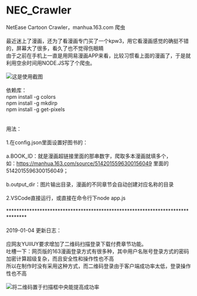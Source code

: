 # NEC_Crawler
NetEase Cartoon Crawler，manhua.163.com 爬虫<br>
<br>
最近迷上了漫画，还为了看漫画专门买了一个kpw3，用它看漫画感觉的确挺不错的，屏幕大了很多，看久了也不觉得伤眼睛<br>
由于之前在手机上一直是用网易漫画APP来看，比较习惯看上面的漫画了，于是就利用空余时间用NODE.JS写了个爬虫。<br>
<br>
![这是使用截图](https://github.com/tzwsoho/NEC_Crawler/raw/master/TIM%E6%88%AA%E5%9B%BE20180426153501.png)<br>
<br>
依赖库：<br>
npm install -g colors<br>
npm install -g mkdirp<br>
npm install -g get-pixels<br>
<br>
<br>
用法：<br>
<br>
1.在config.json里面设置好图书的：<br>
<br>
  a.BOOK_ID：就是漫画超链接里面的那串数字，爬取多本漫画就填多个，<br>
    如：https://manhua.163.com/source/5142015596300156049 里面的 5142015596300156049；<br>
<br>
  b.output_dir：图片输出目录，漫画的不同章节会自动创建对应名称的目录<br>
<br>
2.VSCode直接运行，或直接在命令行下node app.js<br>
<br>
*******************************************************************************<br>
<br>
2019-01-04 更新日志：<br>
<br>
应网友YUIIUY要求增加了二维码扫描登录下载付费章节功能。<br>
吐槽一下：网页版的163漫画登录方式有很多种，其中用户名账号登录方式的密码加密计算超级复杂，而且安全性和操作性也不高<br>
所以在制作时没有采用这种方式，而二维码登录由于客户端成功率太低，登录操作性也不高<br>
<br>
![将二维码置于扫描框中央能提高成功率](https://github.com/tzwsoho/NEC_Crawler/raw/master/qrCode_Scan.jpg)<br>